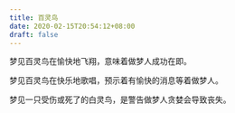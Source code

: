 ```yaml
---
title: 百灵鸟
date: 2020-02-15T20:54:12+08:00
draft: false
---
```


梦见百灵鸟在愉快地飞翔，意味着做梦人成功在即。



梦见百灵鸟在快乐地歌唱，预示着有愉快的消息等着做梦人。



梦见一只受伤或死了的白灵鸟，是警告做梦人贪婪会导致丧失。

